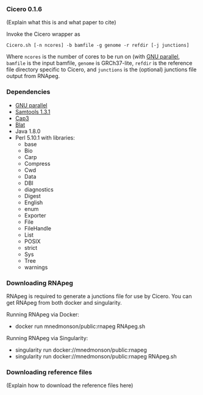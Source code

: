 ### Cicero 0.1.6

(Explain what this is and what paper to cite)

Invoke the Cicero wrapper as
```
Cicero.sh [-n ncores] -b bamfile -g genome -r refdir [-j junctions]
```

Where `ncores` is the number of cores to be run on (with [GNU parallel](https://www.gnu.org/software/parallel/),
`bamfile` is the input bamfile, `genome` is GRCh37-lite, `refdir` is the reference file directory specific to
Cicero, and `junctions` is the (optional) junctions file output from RNApeg.

### Dependencies

* [GNU parallel](https://www.gnu.org/software/parallel/)
* [Samtools 1.3.1](http://www.htslib.org/doc/samtools-1.3.1.html)
* [Cap3](https://www.ncbi.nlm.nih.gov/pubmed/10508846)
* [Blat](https://genome.ucsc.edu/goldenpath/help/blatSpec.html)
* Java 1.8.0
* Perl 5.10.1 with libraries:
    - base
    - Bio
    - Carp
    - Compress
    - Cwd
    - Data
    - DBI
    - diagnostics
    - Digest
    - English
    - enum
    - Exporter
    - File
    - FileHandle
    - List
    - POSIX
    - strict
    - Sys
    - Tree
    - warnings

### Downloading RNApeg

RNApeg is required to generate a junctions file for use by Cicero. You can get RNApeg from both docker and singularity.

Running RNApeg via Docker:
* docker run mnedmonson/public:rnapeg RNApeg.sh

Running RNApeg via Singularity:
* singularity run docker://mnedmonson/public:rnapeg
* singularity run docker://mnedmonson/public:rnapeg RNApeg.sh

### Downloading reference files

(Explain how to download the reference files here)
